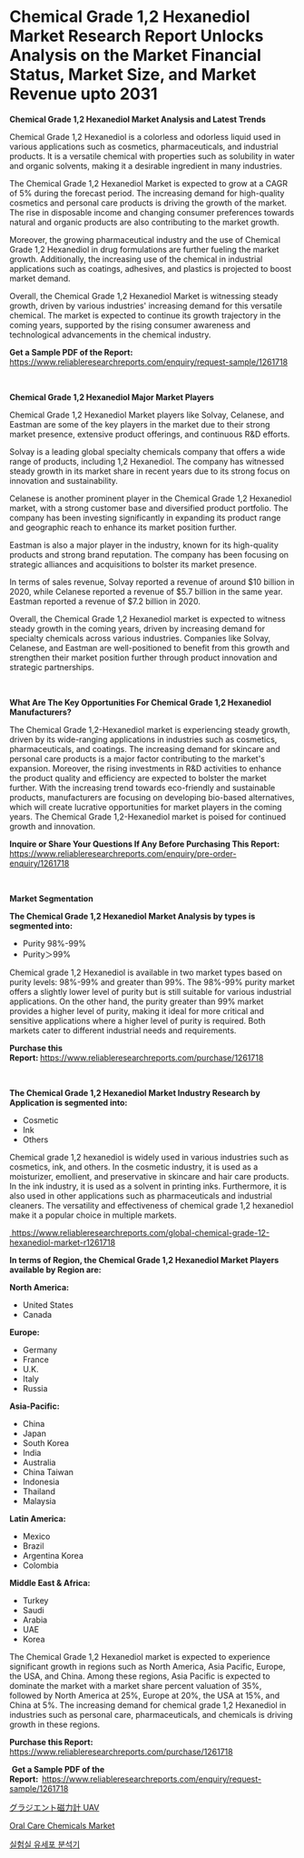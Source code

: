<p><h1>Chemical Grade 1,2 Hexanediol Market Research Report Unlocks Analysis on the Market Financial Status, Market Size, and Market Revenue upto 2031</h1></p><p><strong>Chemical Grade 1,2 Hexanediol Market Analysis and Latest Trends</strong></p>
<p><p>Chemical Grade 1,2 Hexanediol is a colorless and odorless liquid used in various applications such as cosmetics, pharmaceuticals, and industrial products. It is a versatile chemical with properties such as solubility in water and organic solvents, making it a desirable ingredient in many industries.</p><p>The Chemical Grade 1,2 Hexanediol Market is expected to grow at a CAGR of 5% during the forecast period. The increasing demand for high-quality cosmetics and personal care products is driving the growth of the market. The rise in disposable income and changing consumer preferences towards natural and organic products are also contributing to the market growth.</p><p>Moreover, the growing pharmaceutical industry and the use of Chemical Grade 1,2 Hexanediol in drug formulations are further fueling the market growth. Additionally, the increasing use of the chemical in industrial applications such as coatings, adhesives, and plastics is projected to boost market demand.</p><p>Overall, the Chemical Grade 1,2 Hexanediol Market is witnessing steady growth, driven by various industries' increasing demand for this versatile chemical. The market is expected to continue its growth trajectory in the coming years, supported by the rising consumer awareness and technological advancements in the chemical industry.</p></p>
<p><strong>Get a Sample PDF of the Report:&nbsp;</strong> <a href="https://www.reliableresearchreports.com/enquiry/request-sample/1261718">https://www.reliableresearchreports.com/enquiry/request-sample/1261718</a></p>
<p>&nbsp;</p>
<p><strong>Chemical Grade 1,2 Hexanediol Major Market Players</strong></p>
<p><p>Chemical Grade 1,2 Hexanediol Market players like Solvay, Celanese, and Eastman are some of the key players in the market due to their strong market presence, extensive product offerings, and continuous R&D efforts.</p><p>Solvay is a leading global specialty chemicals company that offers a wide range of products, including 1,2 Hexanediol. The company has witnessed steady growth in its market share in recent years due to its strong focus on innovation and sustainability.</p><p>Celanese is another prominent player in the Chemical Grade 1,2 Hexanediol market, with a strong customer base and diversified product portfolio. The company has been investing significantly in expanding its product range and geographic reach to enhance its market position further.</p><p>Eastman is also a major player in the industry, known for its high-quality products and strong brand reputation. The company has been focusing on strategic alliances and acquisitions to bolster its market presence.</p><p>In terms of sales revenue, Solvay reported a revenue of around $10 billion in 2020, while Celanese reported a revenue of $5.7 billion in the same year. Eastman reported a revenue of $7.2 billion in 2020.</p><p>Overall, the Chemical Grade 1,2 Hexanediol market is expected to witness steady growth in the coming years, driven by increasing demand for specialty chemicals across various industries. Companies like Solvay, Celanese, and Eastman are well-positioned to benefit from this growth and strengthen their market position further through product innovation and strategic partnerships.</p></p>
<p>&nbsp;</p>
<p><strong>What Are The Key Opportunities For Chemical Grade 1,2 Hexanediol Manufacturers?</strong></p>
<p><p>The Chemical Grade 1,2-Hexanediol market is experiencing steady growth, driven by its wide-ranging applications in industries such as cosmetics, pharmaceuticals, and coatings. The increasing demand for skincare and personal care products is a major factor contributing to the market's expansion. Moreover, the rising investments in R&D activities to enhance the product quality and efficiency are expected to bolster the market further. With the increasing trend towards eco-friendly and sustainable products, manufacturers are focusing on developing bio-based alternatives, which will create lucrative opportunities for market players in the coming years. The Chemical Grade 1,2-Hexanediol market is poised for continued growth and innovation.</p></p>
<p><strong>Inquire or Share Your Questions If Any Before Purchasing This Report:</strong> <a href="https://www.reliableresearchreports.com/enquiry/pre-order-enquiry/1261718">https://www.reliableresearchreports.com/enquiry/pre-order-enquiry/1261718</a></p>
<p>&nbsp;</p>
<p><strong>Market Segmentation</strong></p>
<p><strong>The Chemical Grade 1,2 Hexanediol Market Analysis by types is segmented into:</strong></p>
<p><ul><li>Purity 98%-99%</li><li>Purity＞99%</li></ul></p>
<p><p>Chemical grade 1,2 Hexanediol is available in two market types based on purity levels: 98%-99% and greater than 99%. The 98%-99% purity market offers a slightly lower level of purity but is still suitable for various industrial applications. On the other hand, the purity greater than 99% market provides a higher level of purity, making it ideal for more critical and sensitive applications where a higher level of purity is required. Both markets cater to different industrial needs and requirements.</p></p>
<p><strong>Purchase this Report:&nbsp;</strong><a href="https://www.reliableresearchreports.com/purchase/1261718">https://www.reliableresearchreports.com/purchase/1261718</a></p>
<p>&nbsp;</p>
<p><strong>The Chemical Grade 1,2 Hexanediol Market Industry Research by Application is segmented into:</strong></p>
<p><ul><li>Cosmetic</li><li>Ink</li><li>Others</li></ul></p>
<p><p>Chemical grade 1,2 hexanediol is widely used in various industries such as cosmetics, ink, and others. In the cosmetic industry, it is used as a moisturizer, emollient, and preservative in skincare and hair care products. In the ink industry, it is used as a solvent in printing inks. Furthermore, it is also used in other applications such as pharmaceuticals and industrial cleaners. The versatility and effectiveness of chemical grade 1,2 hexanediol make it a popular choice in multiple markets.</p></p>
<p><a href="https://www.reliableresearchreports.com/global-chemical-grade-12-hexanediol-market-r1261718">&nbsp;https://www.reliableresearchreports.com/global-chemical-grade-12-hexanediol-market-r1261718</a></p>
<p><strong>In terms of Region, the Chemical Grade 1,2 Hexanediol Market Players available by Region are:</strong></p>
<p>
    <p> <strong> North America: </strong>
        <ul>
            <li>United States</li>
            <li>Canada</li>
        </ul>
        </p> 
    <p> <strong> Europe: </strong>
        <ul>
            <li>Germany</li>
            <li>France</li>
            <li>U.K.</li>
            <li>Italy</li>
            <li>Russia</li>
        </ul>
        </p> 
    <p> <strong> Asia-Pacific: </strong>
        <ul>
            <li>China</li>
            <li>Japan</li>
            <li>South Korea</li>
            <li>India</li>
            <li>Australia</li>
            <li>China Taiwan</li>
            <li>Indonesia</li>
            <li>Thailand</li>
            <li>Malaysia</li>
        </ul>
        </p> 
    <p> <strong> Latin America: </strong>
        <ul>
            <li>Mexico</li>
            <li>Brazil</li>
            <li>Argentina Korea</li>
            <li>Colombia</li>
        </ul>
        </p> 
    <p> <strong> Middle East & Africa: </strong>
        <ul>
            <li>Turkey</li>
            <li>Saudi</li>
            <li>Arabia</li>
            <li>UAE</li>
            <li>Korea</li>
        </ul>
    </p>
    </p>
<p><p>The Chemical Grade 1,2 Hexanediol market is expected to experience significant growth in regions such as North America, Asia Pacific, Europe, the USA, and China. Among these regions, Asia Pacific is expected to dominate the market with a market share percent valuation of 35%, followed by North America at 25%, Europe at 20%, the USA at 15%, and China at 5%. The increasing demand for chemical grade 1,2 Hexanediol in industries such as personal care, pharmaceuticals, and chemicals is driving growth in these regions.</p></p>
<p><strong>Purchase this Report: </strong><a href="https://www.reliableresearchreports.com/purchase/1261718">https://www.reliableresearchreports.com/purchase/1261718</a></p>
<p>&nbsp;<strong>Get a Sample PDF of the Report:&nbsp;&nbsp;</strong><a href="https://www.reliableresearchreports.com/enquiry/request-sample/1261718">https://www.reliableresearchreports.com/enquiry/request-sample/1261718</a></p>
<p><strong></strong></p>
<p><p><a href="https://github.com/ddwcuskozol07187/Market-Research-Report-List-2/blob/main/1253209136968.md">グラジエント磁力計 UAV</a></p><p><a href="https://github.com/qdaxyrhp12/Market-Research-Report-List-1/blob/main/oral-care-chemicals-market.md">Oral Care Chemicals Market</a></p><p><a href="https://github.com/khytkeqagplkzqvh/Market-Research-Report-List-2/blob/main/3118348142482.md">실험실 유세포 분석기</a></p></p>